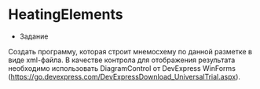 # HeatingElements

* Задание

Cоздать программу, которая строит мнемосхему по данной разметке в виде xml-файла. В качестве контрола для отображения результата необходимо использовать DiagramControl от DevExpress WinForms (https://go.devexpress.com/DevExpressDownload_UniversalTrial.aspx).
